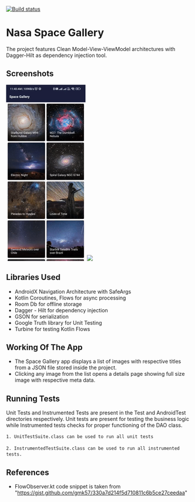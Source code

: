 [![Build status](https://build.appcenter.ms/v0.1/apps/6fa13e86-a765-419d-a2e9-d9502cd6ebe4/branches/main/badge)](https://appcenter.ms)


# Nasa Space Gallery
The project features Clean Model-View-ViewModel architectures with Dagger-Hilt as dependency injection tool.


## Screenshots
![](https://github.com/pratikmhatre/SpaceGallery/blob/main/list.gif) ![](https://github.com/pratikmhatre/SpaceGallery/blob/main/details.gif)


## Libraries Used
- AndroidX Navigation Architecture with SafeArgs
- Kotlin Coroutines, Flows for async processing
- Room Db for offline storage
- Dagger - Hilt for dependency injection
- GSON for serialization
- Google Truth library for Unit Testing
- Turbine for testing Kotlin Flows



## Working Of The App
- The Space Gallery app displays a list of images with respective titles from a JSON file stored inside the project.
- Clicking any image from the list opens a details page showing full size image with respective meta data.


## Running Tests
Unit Tests and Instrumented Tests are present in the Test and AndroidTest directories respectively. Unit tests are present for testing the business logic while Instrumented tests checks for proper functioning of the DAO class.

```
1. UnitTestSuite.class can be used to run all unit tests

2. InstrumentedTestSuite.class can be used to run all instrumented tests.

```

## References
- FlowObserver.kt code snippet is taken from "https://gist.github.com/gmk57/330a7d214f5d710811c6b5ce27ceedaa"
